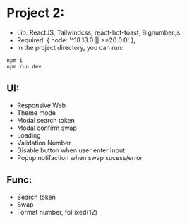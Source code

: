 # Project 2:
- Lib: ReactJS, Tailwindcss, react-hot-toast, Bignumber.js
- Required: { node: '^18.18.0 || >=20.0.0' },
- In the project directory, you can run:
```
npm i
npm run dev
```
## UI:
- Responsive Web
- Theme mode
- Modal search token
- Modal confirm swap
- Loading
- Validation Number
- Disable button when user enter Input
- Popup notifaction when swap sucess/error

## Func:
- Search token
- Swap
- Format number, foFixed(12)